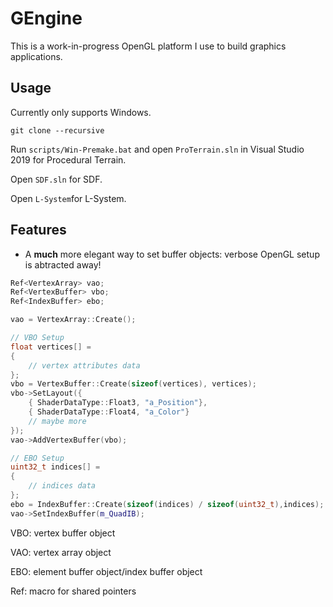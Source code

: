 # GEngine 

This is a work-in-progress OpenGL platform I use to build graphics applications. 

## Usage

Currently only supports Windows. 

```
git clone --recursive 
```

Run `scripts/Win-Premake.bat` and open `ProTerrain.sln` in Visual Studio 2019 for Procedural Terrain.

Open `SDF.sln` for SDF.

Open `L-System`for L-System.

## Features

- A **much** more elegant way to set buffer objects: verbose OpenGL setup is abtracted away!

```c++
Ref<VertexArray> vao;
Ref<VertexBuffer> vbo;
Ref<IndexBuffer> ebo;

vao = VertexArray::Create();

// VBO Setup
float vertices[] = 
{ 
    // vertex attributes data 
};
vbo = VertexBuffer::Create(sizeof(vertices), vertices);
vbo->SetLayout({
    { ShaderDataType::Float3, "a_Position"},
    { ShaderDataType::Float4, "a_Color"}
    // maybe more
});
vao->AddVertexBuffer(vbo);

// EBO Setup
uint32_t indices[] = 
{ 
    // indices data
};
ebo = IndexBuffer::Create(sizeof(indices) / sizeof(uint32_t),indices);
vao->SetIndexBuffer(m_QuadIB);
```



VBO: vertex buffer object

VAO: vertex array object

EBO: element buffer object/index buffer object

Ref: macro for shared pointers